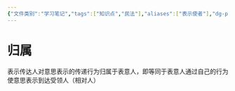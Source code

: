 ```yaml
---
{"文件类别":"学习笔记","tags":["知识点","民法"],"aliases":["表示使者"],"dg-publish":true,"permalink":"/学习笔记studyup/民法总论/表示传达人/","dgPassFrontmatter":true,"created":"2024-07-30T11:09:52.243+08:00","updated":"2024-10-28T11:38:04.424+08:00"}
---
```


# 归属
表示传达人对意思表示的传递行为归属于表意人，即等同于表意人通过自己的行为使意思表示到达受领人（相对人）